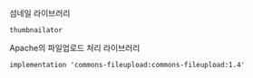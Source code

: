섬네일 라이브러리

```
thumbnailator
```



  Apache의 파일업로드 처리 라이브러리

```
implementation 'commons-fileupload:commons-fileupload:1.4'
```



